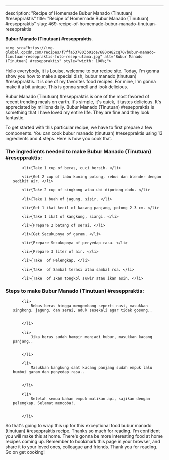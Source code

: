 ---
description: "Recipe of Homemade Bubur Manado (Tinutuan) #reseppraktis"
title: "Recipe of Homemade Bubur Manado (Tinutuan) #reseppraktis"
slug: 469-recipe-of-homemade-bubur-manado-tinutuan-reseppraktis

<p>
	<strong>Bubur Manado (Tinutuan) #reseppraktis</strong>. 
	
</p>
<p>
	
	<img src="https://img-global.cpcdn.com/recipes/f7ffa537803b01ce/680x482cq70/bubur-manado-tinutuan-reseppraktis-foto-resep-utama.jpg" alt="Bubur Manado (Tinutuan) #reseppraktis" style="width: 100%;">
	
	
</p>
<p>
	Hello everybody, it is Louise, welcome to our recipe site. Today, I'm gonna show you how to make a special dish, bubur manado (tinutuan) #reseppraktis. It is one of my favorites food recipes. For mine, I'm gonna make it a bit unique. This is gonna smell and look delicious.
</p>
	
<p>
	Bubur Manado (Tinutuan) #reseppraktis is one of the most favored of recent trending meals on earth. It's simple, it's quick, it tastes delicious. It's appreciated by millions daily. Bubur Manado (Tinutuan) #reseppraktis is something that I have loved my entire life. They are fine and they look fantastic.
</p>
<p>
	
</p>

<p>
To get started with this particular recipe, we have to first prepare a few components. You can cook bubur manado (tinutuan) #reseppraktis using 13 ingredients and 4 steps. Here is how you cook that.
</p>

<h3>The ingredients needed to make Bubur Manado (Tinutuan) #reseppraktis:</h3>

<ol>
	
		<li>{Take 1 cup of beras, cuci bersih. </li>
	
		<li>{Get 2 cup of labu kuning potong, rebus dan blender dengan sedikit air. </li>
	
		<li>{Take 2 cup of singkong atau ubi dipotong dadu. </li>
	
		<li>{Take 1 buah of jagung, sisir. </li>
	
		<li>{Get 1 ikat kecil of kacang panjang, potong 2-3 cm. </li>
	
		<li>{Take 1 ikat of kangkung, siangi. </li>
	
		<li>{Prepare 2 batang of serai. </li>
	
		<li>{Get Secukupnya of garam. </li>
	
		<li>{Prepare Secukupnya of penyedap rasa. </li>
	
		<li>{Prepare 3 liter of air. </li>
	
		<li>{Take  of Pelengkap. </li>
	
		<li>{Take  of Sambal terasi atau sambal roa. </li>
	
		<li>{Take  of Ikan tongkol suwir atau ikan asin. </li>
	
</ol>
<p>
	
</p>

<h3>Steps to make Bubur Manado (Tinutuan) #reseppraktis:</h3>

<ol>
	
		<li>
			Rebus beras hingga mengembang seperti nasi, masukkan singkong, jagung, dan serai, aduk sesekali agar tidak gosong..
			
			
		</li>
	
		<li>
			Jika beras sudah hampir menjadi bubur, masukkan kacang panjang..
			
			
		</li>
	
		<li>
			Masukkan kangkung saat kacang panjang sudah empuk lalu bumbui garam dan penyedap rasa..
			
			
		</li>
	
		<li>
			Setelah semua bahan empuk matikan api, sajikan dengan pelengkap. Selamat mencoba!.
			
			
		</li>
	
</ol>

<p>
	
</p>

<p>
	So that's going to wrap this up for this exceptional food bubur manado (tinutuan) #reseppraktis recipe. Thanks so much for reading. I'm confident you will make this at home. There's gonna be more interesting food at home recipes coming up. Remember to bookmark this page in your browser, and share it to your loved ones, colleague and friends. Thank you for reading. Go on get cooking!
</p>
